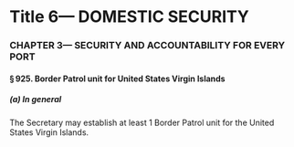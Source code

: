 
# Title 6— DOMESTIC SECURITY
### CHAPTER 3— SECURITY AND ACCOUNTABILITY FOR EVERY PORT
#### § 925. Border Patrol unit for United States Virgin Islands
##### (a) In general

The Secretary may establish at least 1 Border Patrol unit for the United States Virgin Islands.
